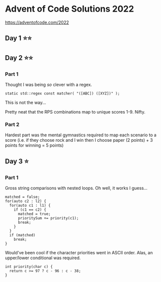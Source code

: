 # Advent of Code Solutions 2022

https://adventofcode.com/2022

## Day 1 ⭐️⭐️

## Day 2 ⭐️⭐️

### Part 1
Thought I was being _so_ clever with a regex.
```
static std::regex const matcher( "([ABC]) ([XYZ])" );
```
This is not the way...

Pretty neat that the RPS combinations map to unique scores 1-9. Nifty.

### Part 2
Hardest part was the mental gymnastics required to map each scenario to a score (i.e. if they choose rock and I win then I choose paper (2 points) + 3 points for winning = 5 points)

## Day 3 ⭐️

### Part 1
Gross string comparisons with nested loops. Oh well, it works I guess...
```
matched = false;
for(auto c2 : l2) {
  for(auto c1 : l1) {
    if (c1 == c2) {
      matched = true;
      prioritySum += priority(c1);
      break;
    }
  }
  if (matched)
    break;
}
```

Would've been cool if the character priorities went in ASCII order. Alas, an upper/lower conditional was required.
```
int priority(char c) {
  return c >= 97 ? c - 96 : c - 38;
}
```